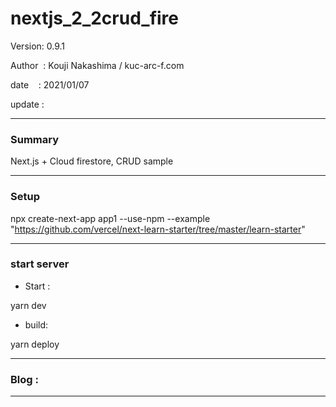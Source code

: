 ﻿# nextjs_2_2crud_fire

 Version: 0.9.1

 Author  : Kouji Nakashima / kuc-arc-f.com

 date    : 2021/01/07 

 update  :

***
### Summary

Next.js + Cloud firestore, CRUD sample

***
### Setup

npx create-next-app app1 --use-npm --example "https://github.com/vercel/next-learn-starter/tree/master/learn-starter"

***
### start server
* Start :

yarn dev

* build:

yarn deploy


***
### Blog :

***

